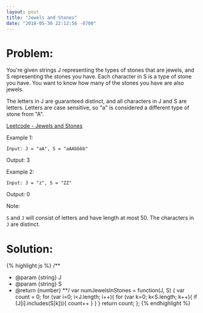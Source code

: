 ```yaml
---
layout: post
title: "Jewels and Stones"
date: "2018-05-30 22:12:56 -0700"
---
```


# Problem:

You're given strings J representing the types of stones that are jewels, and S representing the stones you have.  Each character in S is a type of stone you have.  You want to know how many of the stones you have are also jewels.

The letters in J are guaranteed distinct, and all characters in J and S are letters. Letters are case sensitive, so "a" is considered a different type of stone from "A".

[Leetcode - Jewels and Stones](https://leetcode.com/problems/jewels-and-stones/)

Example 1:

`Input: J = "aA", S = "aAAbbbb"`

Output: 3

Example 2:

`Input: J = "z", S = "ZZ"`

Output: 0

Note:

`S` and `J` will consist of letters and have length at most 50.
The characters in `J` are distinct.

# Solution:

{% highlight js %}
/**
 * @param {string} J
 * @param {string} S
 * @return {number}
 **/
var numJewelsInStones = function(J, S) {
    var count = 0;
    for (var i=0; i<J.length; i++){
        for (var k=0; k<S.length; k++){
            if (J[i].includes(S[k])){
                count++
            }
        }
    }
    return count;
};
{% endhighlight %}

